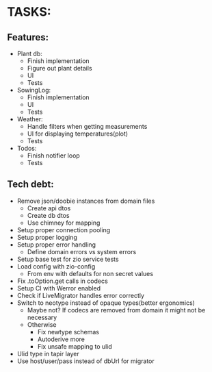 # TASKS:
## Features:
* Plant db:
  * Finish implementation
  * Figure out plant details
  * UI
  * Tests
* SowingLog:
  * Finish implementation
  * UI
  * Tests
* Weather:
  * Handle filters when getting measurements
  * UI for displaying temperatures(plot)
  * Tests
* Todos:
  * Finish notifier loop
  * Tests

## Tech debt:
* Remove json/doobie instances from domain files
  * Create api dtos
  * Create db dtos
  * Use chimney for mapping
* Setup proper connection pooling
* Setup proper logging
* Setup proper error handling
  * Define domain errors vs system errors
* Setup base test for zio service tests
* Load config with zio-config
  * From env with defaults for non secret values
* Fix .toOption.get calls in codecs
* Setup CI with Werror enabled
* Check if LiveMigrator handles error correctly
* Switch to neotype instead of opaque types(better ergonomics)
  * Maybe not? If codecs are removed from domain it might not be necessary
  * Otherwise
    * Fix newtype schemas
    * Autoderive more
    * Fix unsafe mapping to ulid
* Ulid type in tapir layer
* Use host/user/pass instead of dbUrl for migrator
